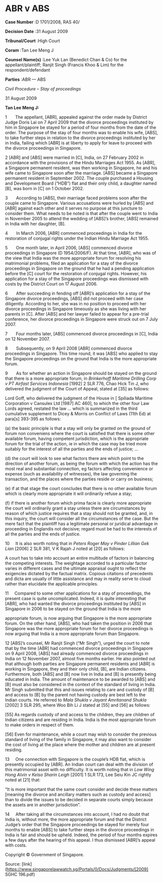 # ABR v ABS 



**Case Number** :D 1701/2008, RAS 40/ 

**Decision Date** :31 August 2009 

**Tribunal/Court** :High Court 

**Coram** :Tan Lee Meng J 

**Counsel Name(s)** :Lee Yuk Lan (Benedict Chan & Co) for the appellant/plaintiff; Ranjit Singh (Francis Khoo & Lim) for the respondent/defendant 

**Parties** :ABR — ABS 

_Civil Procedure_ – _Stay of proceedings_ 

31 August 2009 

**Tan Lee Meng J:** 

1       The appellant, [ABR], appealed against the order made by District Judge Doris Lai on 7 April 2009 that the divorce proceedings instituted by him in Singapore be stayed for a period of four months from the date of the order. The purpose of the stay of four months was to enable his wife, [ABS], to take further steps in relation to the divorce proceedings instituted by her in India, failing which [ABR] is at liberty to apply for leave to proceed with the divorce proceedings in Singapore. 

2 [ABR] and [ABS] were married in [C], India, on 27 February 2002 in accordance with the provisions of the Hindu Marriages Act 1955. As [ABR], a Singapore permanent resident, was then working in Singapore, he and his wife came to Singapore soon after the marriage. [ABS] became a Singapore permanent resident in September 2002. The couple purchased a Housing and Development Board (“HDB”) flat and their only child, a daughter named [B], was born in [C] on 1 October 2002. 

3       According to [ABS], their marriage faced problems soon after the couple came to Singapore. Various accusations were hurled by [ABS] and [ABR] against each other and it serves no purpose at this juncture to consider them. What needs to be noted is that after the couple went to India in November 2005 to attend the wedding of [ABS]’s brother, [ABS] remained in India with her daughter, [B]. 

4       In March 2006, [ABR] commenced proceedings in India for the restoration of conjugal rights under the Indian Hindu Marriage Act 1955. 

5       One month later, in April 2006, [ABS] commenced divorce proceedings in Singapore (D 1954/2006/F). At that time, [ABR], who was of the view that India was the more appropriate forum for resolving his matrimonial problems, filed an application for a stay of the divorce proceedings in Singapore on the ground that he had a pending application before the [C] court for the restoration of conjugal rights. However, his application for a stay of the Singapore proceedings was dismissed with costs by the District Court on 17 August 2006. 

6       After succeeding in fending off [ABR]’s application for a stay of the Singapore divorce proceedings, [ABS] did not proceed with her case diligently. According to her, she was in no position to proceed with her divorce proceedings in Singapore timeously as she was living with her parents in [C]. After [ABS] and her lawyer failed to appear for a pre-trial conference, her divorce proceedings in Singapore were struck out on 7 July 2007. 


7       Four months later, [ABS] commenced divorce proceedings in [C], India on 12 November 2007. 

8       Subsequently, on 9 April 2008 [ABR] commenced divorce proceedings in Singapore. This time round, it was [ABS] who applied to stay the Singapore proceedings on the ground that India is the more appropriate forum. 

9       As for whether an action in Singapore should be stayed on the ground that there is a more appropriate forum, in _Brinkerhoff Maritime Drilling Corp v PT Airfast Services Indonesia_ <span class="citation">[1992] 2 SLR 776</span>, Chao Hick Tin J, who delivered the judgment of the Court of Appeal, stated at [35] as follows: 

 Lord Goff, who delivered the judgment of the House in [ Spiliada Maritime Corporation v Cansulex Ltd [1987] AC 460], to which the other four Law Lords agreed, restated the law ... which is summarized in the third cumulative supplement to Dicey & Morris on Conflict of Laws (11th Ed) at para[s] 393-395 as follows: 

 (a) the basic principle is that a stay will only be granted on the ground of forum non conveniens where the court is satisfied that there is some other available forum, having competent jurisdiction, which is the appropriate forum for the trial of the action, ie in which the case may be tried more suitably for the interest of all the parties and the ends of justice; ... 

 (d) the court will look to see what factors there are which point to the direction of another forum, as being the forum with which the action has the most real and substantial connection, eg factors affecting convenience or expense (such as availability of witnesses), the law governing the transaction, and the places where the parties reside or carry on business; 

 (e) if at that stage the court concludes that there is no other available forum which is clearly more appropriate it will ordinarily refuse a stay; 

 (f) if there is another forum which prima facie is clearly more appropriate the court will ordinarily grant a stay unless there are circumstances by reason of which justice requires that a stay should not be granted, and, in this inquiry, the court will consider all the circumstances of the case. But the mere fact that the plaintiff has a legitimate personal or juridical advantage in proceeding in Englandis not decisive; regard must be had to the interests of all the parties and the ends of justice. 

10     It is also worth noting that in _Peters Roger May v Pinder Lillian Gek Lian_ <span class="citation">[2006] 2 SLR 381</span>, V K Rajah J noted at [20] as follows: 

 A court has to take into account an entire multitude of factors in balancing the competing interests. The weightage accorded to a particular factor varies in different cases and the ultimate appraisal ought to reflect the exigencies dictated by the factual matrix. Copious citations of precedents and dicta are usually of little assistance and may in reality serve to cloud rather than elucidate the applicable principles. 

11     Compared to some other applications for a stay of proceedings, the present case is quite uncomplicated. Indeed, it is quite interesting that [ABR], who had wanted the divorce proceedings instituted by [ABS] in Singapore in 2006 to be stayed on the ground that India is the more 


appropriate forum, is now arguing that Singapore is the more appropriate forum. On the other hand, [ABS], who had taken the position in 2006 that Singapore was the more appropriate forum for her divorce proceedings is now arguing that India is a more appropriate forum than Singapore. 

12 [ABS]’s counsel, Mr Ranjit Singh (“Mr Singh”), urged the court to note that by the time [ABR] had commenced divorce proceedings in Singapore on 9 April 2008, [ABS] had already commenced divorce proceedings in India on 12 November 2007, almost five months earlier. He also pointed out that although both parties are Singapore permanent residents and [ABR] is working in Singapore, they and their only child, [B], are Indian citizens. Furthermore, both [ABS] and [B] now live in India and [B] is presently being educated in India. The amount of maintenance to be awarded to [ABS] and [B] must also be considered in the context of the standard of living in India. Mr Singh submitted that this and issues relating to care and custody of [B] and access to [B] by the parent not having custody are best left to the Indian courts. He referred to _Mala Shukla v Jayant Amritanand Shukla_ <span class="citation">[2002] 3 SLR 295</span>, where Woo Bih Li J stated at [55] and [56] as follows: 

 [55] As regards custody of and access to the children, they are children of Indian citizens and are residing in India. India is the most appropriate forum to make orders in respect of them. 

 [56] Even for maintenance, while a court may wish to consider the previous standard of living of the family in Singapore, it may also want to consider the cost of living at the place where the mother and children are at present residing. 

13     One connection with Singapore is the couple’s HDB flat, which is presently occupied by [ABR]. An Indian court can deal with the division of this matrimonial asset with no difficulty. It is worth noting that in _Low Wing Hong Alvin v Kelso Sharin Leigh_ <span class="citation">[2001] 1 SLR 173</span>, Lee Seiu Kin JC rightly noted at [21] that: 

 “It is more important that the same court consider and decide these matters [meaning the divorce and ancillary matters such as custody and access] than to divide the issues to be decided in separate courts simply because the assets are in another jurisdiction”. 

14     After taking all the circumstances into account, I had no doubt that India is, without more, the more appropriate forum and that the District Judge’s order that the Singapore proceedings be stayed for merely four months to enable [ABS] to take further steps in the divorce proceedings in India is fair and should be upheld. Indeed, the period of four months expires a few days after the hearing of this appeal. I thus dismissed [ABR]’s appeal with costs. 

 Copyright © Government of Singapore. 


Source: [link](https://www.singaporelawwatch.sg/Portals/0/Docs/Judgments/[2009] SGHC 196.pdf)
